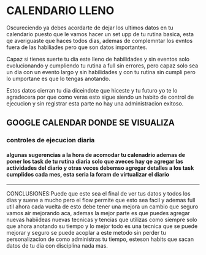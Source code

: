 # CALENDARIO LLENO

Oscureciendo ya debes acordarte de dejar los ultimos datos en tu calendario puesto que le vamos hacer un set upp de tu rutina basica, esta qe averiguaste que haces todos dias, ademas de complemntar los evntos fuera de las habiliades pero que son datos importantes.

Capaz si tienes suerte tu dia este lleno de habilidades y sin eventos solo evolucionando y cumpliendo tu rutina a full sin errores, pero capaz solo sea un dia con un evento largo y sin habilidades y con tu rutina sin cumpli pero lo umportane es que lo tengas anotando.

Estos datos cierran tu dia diceindote que hiceste y tu futuro yo te lo agradecera por que como veras esto sigue siendo un habito de control de ejecucion y sin registrar esta parte no hay una administracion exitoso.

## GOOGLE CALENDAR DONDE SE VISUALIZA

### controles de ejecucion diaria

#### algunas sugerencias a la hora de acomodar tu calenadrio ademas de poner los task de tu rutina diaria solo que aveces hay qe agregar las actividades del diario y otras veces debemso agregar detalles a los task cumplidos cada mes, esta seria la foram de virtualizar el diario

---

CONCLUSIONES:Puede que este sea el final de ver tus datos y todos los dias y suene a mucho pero el flow permite que esto sea facil y ademas full util ahora cada vuelta de esto debe tener una mejora un cambio que seguro vamos air mejorando aca, ademas la mejor parte es que puedes agregar nuevas habiideas nuevas tecnicas y tencias que utilizas como siempre solo que ahora anotando su tiempo y lo mejor todo es una tecnica que se puede mejorar y seguro se puede acoplar a este metodo sin perder tu personalizacion de como administras tu tiempo, esteson habits que sacan datos de tu dia con disciplina nada  mas.
